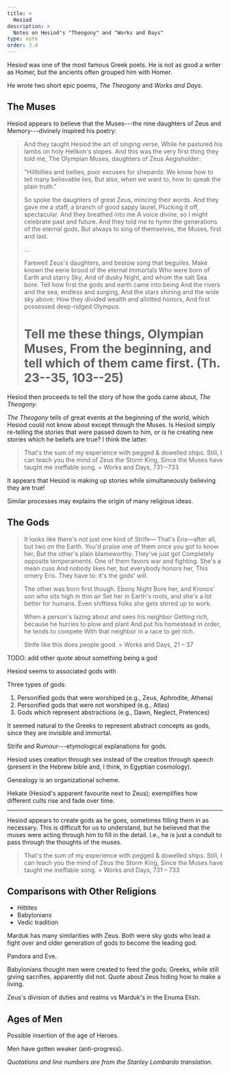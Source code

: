 ```yaml
---
title: >
  Hesiod
description: >
  Notes on Hesiod's "Theogony" and "Works and Days"
type: note
order: 3.4
---
```


Hesiod was one of the most famous Greek poets.  He is not as good a writer as Homer, but the ancients often grouped him with Homer.

He wrote two short epic poems,  *The Theogony* and *Works and Days*.

## The Muses

Hesiod appears to believe that the Muses---the nine daughters of Zeus and Memory---divinely inspired his poetry:

> And they taught Hesiod the art of singing verse,
> While he pastured his lambs on holy Helikon's slopes.
> And this was the very first thing they told me,
> The Olympian Muses, daughters of Zeus Aegisholder:
>
> "Hillbillies and bellies, poor excuses for shepards:
> We know how to tell many believable lies,
> But also, when we want to, how to speak the plain truth."
>
> So spoke the daughters of great Zeus, mincing their words.
> And they gave me a staff, a branch of good sappy laurel,
> Plucking it off, spectacular.  And they breathed into me
> A voice divine, so I might celebrate past and future.
> And they told me to hymn the generations of the eternal gods,
> But always to sing of themselves, the Muses, first and last.
>
> ...
>
> Farewell Zeus's daughters, and bestow song that beguiles.
> Make known the eerie brood of the eternal Immortals
> Who were born of Earth and starry Sky,
> And of dusky Night, and whom the salt Sea bore.
> Tell how first the gods and earth came into being
> And the rivers and the sea, endless and surging,
> And the stars shining and the wide sky above;
> How they divided wealth and allotted honors,
> And first possessed deep-ridged Olympus.
>
> Tell me these things, Olympian Muses,
> From the beginning, and tell which of them came first. (Th. 23--35, 103--25)
> =

Hesiod then proceeds to tell the story of how the gods came about, *The Theogony*.

_The Theogony_ tells of great events at the beginning of the world, which Hesiod could not know about except through the Muses.  Is Hesiod simply re-telling the stories that were passed down to him, or is he creating new stories which he beliefs are true?  I think the latter.

> That's the sum of my experience with pegged & dowelled ships.
> Still, I can teach you the mind of Zeus the Storm King,
> Since the Muses have taught me ineffable song.
> = Works and Days, 731--733

It appears that Hesiod is making up stories while simultaneously believing they are true!

Similar processes may explains the origin of many religious ideas.

## The Gods

> It looks like there's not just one kind of Strife—
> That's Eris—after all, but two on the Earth.
> You'd praise one of them once you got to know her,
> But the other's plain blameworthy.  They've just got
> Completely opposite temperaments.
> One of them favors war and fighting. She's a mean cuss
> And nobody likes her, but everybody honors her,
> This ornery Eris.  They have to: it's the gods' will.
>
> The other was born first though.  Ebony Night
> Bore her, and Kronos' son who sits high in thin air
> Set her in Earth's roots, and she's a lot better for humans.
> Even shiftless folks she gets stirred up to work.
>
> When a person's lazing about and sees his neighbor
> Getting rich, because he hurries to plow and plant
> And put his homestead in order, he tends to compete
> With that neighbor in a race to get rich.
>
> Strife like this does people good.
> = Works and Days, 21 – 37

TODO: add other quote about something being a god

Hesiod seems to associated gods with

Three types of gods:

1. Personified gods that were worshiped (e.g., Zeus, Aphrodite, Athena)
2. Personified gods that were not worshiped (e.g., Atlas)
3. Gods which represent abstractions (e.g., Dawn, Neglect, Pretences)

It seemed natural to the Greeks to represent abstract concepts as gods, since they are invisible and immortal.

Strife and Rumour---etymological explanations for gods.

Hesiod uses creation through sex instead of the creation through speech (present in the Hebrew bible and, I think, in Egyptian cosmology).

Genealogy is an organizational scheme.

Hekate (Hesiod's apparent favourite next to Zeus); exemplifies how different cults rise and fade over time.

---

Hesiod appears to create gods as he goes, sometimes filling them in as necessary.  This is difficult for us to understand, but he believed that the muses were acting through him to fill in the detail.  I.e., he is just a conduit to pass through the thoughts of the muses.

> That's the sum of my experience with pegged & dowelled ships.
> Still, I can teach you the mind of Zeus the Storm King,
> Since the Muses have taught me ineffable song.
> = Works and Days, 731 – 733

## Comparisons with Other Religions

- Hittites
- Babylonians
- Vedic tradition

Marduk has many similarities with Zeus.  Both were sky gods who lead a fight over and older generation of gods to become the leading god.

Pandora and Eve.

Babylonians thought men were created to feed the gods; Greeks, while still giving sacrifies, apparently did not.  Quote about Zeus hiding how to make a living.

Zeus's division of duties and realms vs Marduk's in the Enuma Elish.

## Ages of Men

Possible insertion of the age of Heroes.

Men have gotten weaker (anti-progress).

*Quotations and line numbers are from the Stanley Lombardo translation.*
